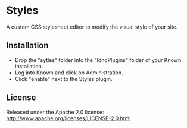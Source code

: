 Styles
======

A custom CSS stylesheet editor to modify the visual style of your site.

Installation
------------

* Drop the "sytles" folder into the "IdnoPlugins" folder of your Known installation.
* Log into Known and click on Administration.
* Click "enable" next to the Styles plugin.

License
-------

Released under the Apache 2.0 license: http://www.apache.org/licenses/LICENSE-2.0.html
